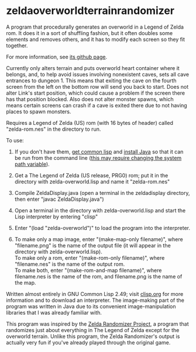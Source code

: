 ﻿# zeldaoverworldterrainrandomizer
A program that procedurally generates an overworld in a Legend of Zelda rom.
It does it in a sort of shuffling fashion, but it often doubles some elements and removes others, and it has to modify each screen so they fit together.

For more information, see [its github page](https://bionicradar.github.io/zeldaoverworldterrainrandomizer/).

Currently only alters terrain and puts overworld heart container where it belongs, and, to help avoid issues involving nonexistent caves, sets all cave entrances to dungeon 1. This means that exiting the cave on the fourth screen from the left on the bottom row will send you back to start. Does not alter Link's start position, which could cause a problem if the screen there has that position blocked.
Also does not alter monster spawns, which means certain screens can crash if a cave is exited there due to not having places to spawn monsters.

Requires a Legend of Zelda (US) rom (with 16 bytes of header) called "zelda-rom.nes" in the directory to run.

To use:
1. If you don't have them, [get common lisp](https://clisp.sourceforge.io/) and [install Java](https://www.java.com/en/download/help/download_options.xml) so that it can be run from the command line ([this may require changing the system path variable](https://introcs.cs.princeton.edu/java/15inout/windows-cmd.html)).

2. Get a The Legend of Zelda (US release, PRG0) rom; put it in the directory with zelda-overworld.lisp and name it "zelda-rom.nes"

3. Compile ZeldaDisplay.java (open a terminal in the zeldadisplay directory, then enter "javac ZeldaDisplay.java")

4. Open a terminal in the directory with zelda-overworld.lisp and start the Lisp interpreter by entering "clisp"

5. Enter "(load "zelda-overworld")" to load the program into the interpreter.

6. To make only a map image, enter "(make-map-only filename)", where "filename.png" is the name of the output file (it will appear in the directory with zelda-overworld.lisp).  
To make only a rom, enter "(make-rom-only filename)", where "filename.nes" is the name of the output rom.  
To make both, enter "(make-rom-and-map filename)", where filename.nes is the name of the rom, and filename.png is the name of the map.


Written almost entirely in GNU Common Lisp 2.49; visit [clisp.org](https://clisp.sourceforge.io/) for more information and to download an interpreter. The image-making part of the program was written in Java due to its convenient image-manipulation libraries that I was already familiar with.


This program was inspired by the [Zelda Randomizer Project](https://sites.google.com/site/zeldarandomizer/), a program that randomizes just about everything in The Legend of Zelda except for the overworld terrain. Unlike this program, the Zelda Randomizer's output is actually very fun if you've already played through the original game.
